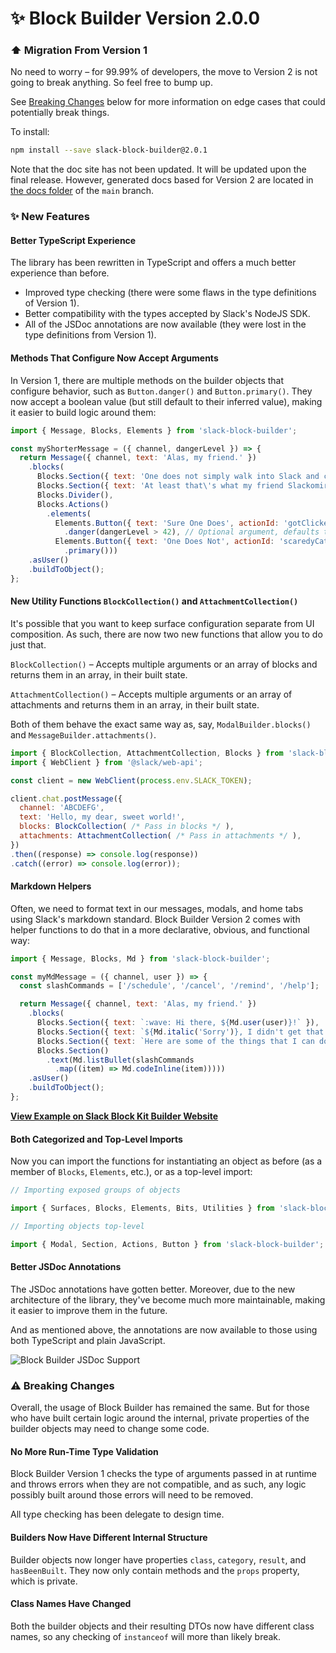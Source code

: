 # :sparkles:  Block Builder Version 2.0.0

### :arrow_up:  Migration From Version 1

No need to worry – for 99.99% of developers, the move to Version 2 is not going to break anything. So feel free to bump up. 

See [Breaking Changes](#warning--breaking-changes) below for more information on edge cases that could potentially break things.

To install:

``` bash
npm install --save slack-block-builder@2.0.1
```

Note that the doc site has not been updated. It will be updated upon the final release. However, generated docs based for Version 2 are located in [the docs folder](../) of the `main` branch.

### :sparkles:  New Features

#### Better TypeScript Experience

The library has been rewritten in TypeScript and offers a much better experience than before.

* Improved type checking (there were some flaws in the type definitions of Version 1).
* Better compatibility with the types accepted by Slack's NodeJS SDK.
* All of the JSDoc annotations are now available (they were lost in the type definitions from Version 1).

#### Methods That Configure Now Accept Arguments

In Version 1, there are multiple methods on the builder objects that configure behavior, such as `Button.danger()` and `Button.primary()`. They now accept a boolean value (but still default to their inferred value), making it easier to build logic around them:

```javascript
import { Message, Blocks, Elements } from 'slack-block-builder';

const myShorterMessage = ({ channel, dangerLevel }) => {
  return Message({ channel, text: 'Alas, my friend.' })
    .blocks(
      Blocks.Section({ text: 'One does not simply walk into Slack and click a button.' }),
      Blocks.Section({ text: 'At least that\'s what my friend Slackomir said :crossed_swords:' }),
      Blocks.Divider(),
      Blocks.Actions()
        .elements(
          Elements.Button({ text: 'Sure One Does', actionId: 'gotClicked' })
            .danger(dangerLevel > 42), // Optional argument, defaults to 'true'
          Elements.Button({ text: 'One Does Not', actionId: 'scaredyCat' })
            .primary()))
    .asUser()
    .buildToObject();
};
```  

#### New Utility Functions `BlockCollection()` and `AttachmentCollection()`

It's possible that you want to keep surface configuration separate from UI composition. As such, there are now two new functions that allow you to do just that.

`BlockCollection()` – Accepts multiple arguments or an array of blocks and returns them in an array, in their built state.

`AttachmentCollection()` – Accepts multiple arguments or an array of attachments and returns them in an array, in their built state.

Both of them behave the exact same way as, say, `ModalBuilder.blocks()` and `MessageBuilder.attachments()`.

```javascript
import { BlockCollection, AttachmentCollection, Blocks } from 'slack-block-builder';
import { WebClient } from '@slack/web-api';

const client = new WebClient(process.env.SLACK_TOKEN);

client.chat.postMessage({
  channel: 'ABCDEFG',
  text: 'Hello, my dear, sweet world!',
  blocks: BlockCollection( /* Pass in blocks */ ),
  attachments: AttachmentCollection( /* Pass in attachments */ ),
})
.then((response) => console.log(response))
.catch((error) => console.log(error));
```

#### Markdown Helpers

Often, we need to format text in our messages, modals, and home tabs using Slack's markdown standard. Block Builder Version 2 comes with helper functions to do that in a more declarative, obvious, and functional way: 

``` javascript
import { Message, Blocks, Md } from 'slack-block-builder';

const myMdMessage = ({ channel, user }) => {
  const slashCommands = ['/schedule', '/cancel', '/remind', '/help'];

  return Message({ channel, text: 'Alas, my friend.' })
    .blocks(
      Blocks.Section({ text: `:wave: Hi there, ${Md.user(user)}!` }),
      Blocks.Section({ text: `${Md.italic('Sorry')}, I didn't get that. Why don't you try out some of my slash commands?` }),
      Blocks.Section({ text: `Here are some of the things that I can do:` }),
      Blocks.Section()
        .text(Md.listBullet(slashCommands
          .map((item) => Md.codeInline(item)))))
    .asUser()
    .buildToObject();
};
```

[**View Example on Slack Block Kit Builder Website**](https://app.slack.com/block-kit-builder/#%7B%22blocks%22:%5B%7B%22text%22:%7B%22type%22:%22mrkdwn%22,%22text%22:%22:wave:%20Hi%20there,%20%3C@U03N067AL%3E%21%22%7D,%22type%22:%22section%22%7D,%7B%22text%22:%7B%22type%22:%22mrkdwn%22,%22text%22:%22_Sorry_,%20I%20didn%27t%20get%20that.%20Why%20don%27t%20you%20try%20out%20some%20of%20my%20slash%20commands?%22%7D,%22type%22:%22section%22%7D,%7B%22text%22:%7B%22type%22:%22mrkdwn%22,%22text%22:%22Here%20are%20some%20of%20the%20things%20that%20I%20can%20do:%22%7D,%22type%22:%22section%22%7D,%7B%22text%22:%7B%22type%22:%22mrkdwn%22,%22text%22:%22%E2%80%A2%20%60/schedule%60%5Cn%E2%80%A2%20%60/cancel%60%5Cn%E2%80%A2%20%60/remind%60%5Cn%E2%80%A2%20%60/help%60%22%7D,%22type%22:%22section%22%7D%5D%7D)


#### Both Categorized and Top-Level Imports

Now you can import the functions for instantiating an object as before (as a member of `Blocks`, `Elements`, etc.), or as a top-level import:

```javascript
// Importing exposed groups of objects

import { Surfaces, Blocks, Elements, Bits, Utilities } from 'slack-block-builder';

// Importing objects top-level

import { Modal, Section, Actions, Button } from 'slack-block-builder';
```

#### Better JSDoc Annotations

The JSDoc annotations have gotten better. Moreover, due to the new architecture of the library, they've become much more maintainable, making it easier to improve them in the future.

And as mentioned above, the annotations are now available to those using both TypeScript and plain JavaScript.

![Block Builder JSDoc Support](https://raw.githubusercontent.com/raycharius/slack-block-builder/main/docs/resources/images/jsdoc.png)

### :warning:  Breaking Changes

Overall, the usage of Block Builder has remained the same. But for those who have built certain logic around the internal, private properties of the builder objects may need to change some code.

#### No More Run-Time Type Validation

Block Builder Version 1 checks the type of arguments passed in at runtime and throws errors when they are not compatible, and as such, any logic possibly built around those errors will need to be removed. 

All type checking has been delegate to design time. 

#### Builders Now Have Different Internal Structure

Builder objects now longer have properties `class`, `category`, `result`, and `hasBeenBuilt`. They now only contain methods and the `props` property, which is private.

#### Class Names Have Changed

Both the builder objects and their resulting DTOs now have different class names, so any checking of `instanceof` will more than likely break.
